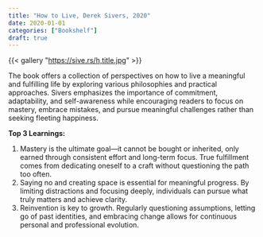 ```yaml
---
title: "How to Live, Derek Sivers, 2020"
date: 2020-01-01
categories: ["Bookshelf"]
draft: true
---
```


{{< gallery "https://sive.rs/h,title.jpg" >}}

The book offers a collection of perspectives on how to live a meaningful and fulfilling life by exploring various philosophies and practical approaches. Sivers emphasizes the importance of commitment, adaptability, and self-awareness while encouraging readers to focus on mastery, embrace mistakes, and pursue meaningful challenges rather than seeking fleeting happiness.

**Top 3 Learnings:**

1. Mastery is the ultimate goal—it cannot be bought or inherited, only earned through consistent effort and long-term focus. True fulfillment comes from dedicating oneself to a craft without questioning the path too often.
2. Saying no and creating space is essential for meaningful progress. By limiting distractions and focusing deeply, individuals can pursue what truly matters and achieve clarity.
3. Reinvention is key to growth. Regularly questioning assumptions, letting go of past identities, and embracing change allows for continuous personal and professional evolution.
